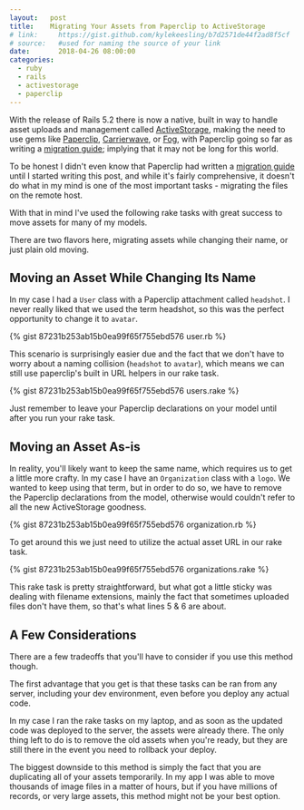 ```yaml
---
layout:   post
title:    Migrating Your Assets from Paperclip to ActiveStorage
# link:     https://gist.github.com/kylekeesling/b7d2571de44f2ad8f5cf
# source:   #used for naming the source of your link
date:       2018-04-26 08:00:00
categories:
  - ruby
  - rails
  - activestorage
  - paperclip
---
```


With the release of Rails 5.2 there is now a native, built in way to handle asset uploads and management called [ActiveStorage][activestorage], making the need to use gems like [Paperclip][paperclip], [Carrierwave][carrierwave], or [Fog][fog], with Paperclip going so far as writing a [migration guide][paperclip-migrate-issue]; implying that it may not be long for this world.

To be honest I didn't even know that Paperclip had written a [migration guide][paperclip-migrating] until I started writing this post, and while it's fairly comprehensive, it doesn't do what in my mind is one of the most important tasks - migrating the files on the remote host.

With that in mind I've used the following rake tasks with great success to move assets for many of my models.

There are two flavors here, migrating assets while changing their name, or just plain old moving.

## Moving an Asset While Changing Its Name

In my case I had a `User` class with a Paperclip attachment called `headshot`. I never really liked that we used the term headshot, so this was the perfect opportunity to change it to `avatar`.

{% gist 87231b253ab15b0ea99f65f755ebd576 user.rb %}

This scenario is surprisingly easier due and the fact that we don't have to worry about a naming collision (`headshot` to `avatar`), which means we can still use paperclip's built in URL helpers in our rake task.

{% gist 87231b253ab15b0ea99f65f755ebd576 users.rake %}

Just remember to leave your Paperclip declarations on your model until after you run your rake task.

## Moving an Asset As-is
In reality, you'll likely want to keep the same name, which requires us to get a little more crafty. In my case I have an `Organization` class with a `logo`. We wanted to keep using that term, but in order to do so, we have to remove the Paperclip declarations from the model, otherwise would couldn't refer to all the new ActiveStorage goodness.

{% gist 87231b253ab15b0ea99f65f755ebd576 organization.rb %}

To get around this we just need to utilize the actual asset URL in our rake task.

{% gist 87231b253ab15b0ea99f65f755ebd576 organizations.rake %}

This rake task is pretty straightforward, but what got a little sticky was dealing with filename extensions, mainly the fact that sometimes uploaded files don't have them, so that's what lines 5 & 6 are about.

## A Few Considerations

There are a few tradeoffs that you'll have to consider if you use this method though.

The first advantage that you get is that these tasks can be ran from any server, including your dev environment, even before you deploy any actual code.

In my case I ran the rake tasks on my laptop, and as soon as the updated code was deployed to the server, the assets were already there. The only thing left to do is to remove the old assets when you're ready, but they are still there in the event you need to rollback your deploy.

The biggest downside to this method is simply the fact that you are duplicating all of your assets temporarily. In my app I was able to move thousands of image files in a matter of hours, but if you have millions of records, or very large assets, this method might not be your best option.

[activestorage]: http://edgeguides.rubyonrails.org/active_storage_overview.html

[paperclip]: https://github.com/thoughtbot/paperclip/
[paperclip-migrate-issue]: https://github.com/thoughtbot/paperclip/pull/2568
[paperclip-migrating]: https://github.com/thoughtbot/paperclip/blob/master/MIGRATING.md

[fog]: https://github.com/fog/fog

[carrierwave]: https://github.com/carrierwaveuploader/carrierwave
